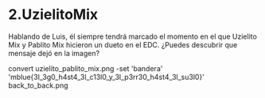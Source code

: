 # 2.UzielitoMix

Hablando de Luis, él siempre tendrá marcado el momento en el que Uzielito Mix y Pablito Mix hicieron un dueto en el EDC.
¿Puedes descubrir que mensaje dejó en la imagen?

convert uzielito_pablito_mix.png -set 'bandera' 'mblue{3l_3g0_h4st4_3l_c13l0_y_3l_p3rr30_h4st4_3l_su3l0}' back_to_back.png
